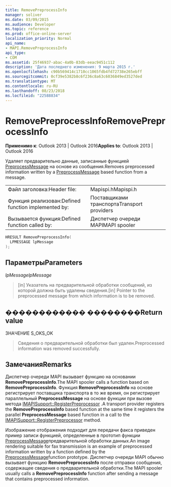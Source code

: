 ```yaml
---
title: RemovePreprocessInfo
manager: soliver
ms.date: 03/09/2015
ms.audience: Developer
ms.topic: reference
ms.prod: office-online-server
localization_priority: Normal
api_name:
- MAPI.RemovePreprocessInfo
api_type:
- COM
ms.assetid: 25f46937-abac-4a0b-83db-eeac9451c112
description: 'Дата последнего изменения: 9 марта 2015 г.'
ms.openlocfilehash: c90b569414c1710cc1065fdb4fd72738e265ebff
ms.sourcegitcommit: 0cf39e5382b8c6f236c8a63c6036849ed3527ded
ms.translationtype: MT
ms.contentlocale: ru-RU
ms.lasthandoff: 08/23/2018
ms.locfileid: "22588834"
---
```

# <a name="removepreprocessinfo"></a><span data-ttu-id="13820-103">RemovePreprocessInfo</span><span class="sxs-lookup"><span data-stu-id="13820-103">RemovePreprocessInfo</span></span>

  
  
<span data-ttu-id="13820-104">**Применимо к**: Outlook 2013 | Outlook 2016</span><span class="sxs-lookup"><span data-stu-id="13820-104">**Applies to**: Outlook 2013 | Outlook 2016</span></span> 
  
<span data-ttu-id="13820-105">Удаляет предварительно данные, записанные функцией [PreprocessMessage](preprocessmessage.md) на основе из сообщения.</span><span class="sxs-lookup"><span data-stu-id="13820-105">Removes preprocessed information written by a [PreprocessMessage](preprocessmessage.md) based function from a message.</span></span> 
  
|||
|:-----|:-----|
|<span data-ttu-id="13820-106">Файл заголовка:</span><span class="sxs-lookup"><span data-stu-id="13820-106">Header file:</span></span>  <br/> |<span data-ttu-id="13820-107">Mapispi.h</span><span class="sxs-lookup"><span data-stu-id="13820-107">Mapispi.h</span></span>  <br/> |
|<span data-ttu-id="13820-108">Функция реализован:</span><span class="sxs-lookup"><span data-stu-id="13820-108">Defined function implemented by:</span></span>  <br/> |<span data-ttu-id="13820-109">Поставщиками транспорта</span><span class="sxs-lookup"><span data-stu-id="13820-109">Transport providers</span></span>  <br/> |
|<span data-ttu-id="13820-110">Вызывается функция:</span><span class="sxs-lookup"><span data-stu-id="13820-110">Defined function called by:</span></span>  <br/> |<span data-ttu-id="13820-111">Диспетчер очереди MAPI</span><span class="sxs-lookup"><span data-stu-id="13820-111">MAPI spooler</span></span>  <br/> |
   
```cpp
HRESULT RemovePreprocessInfo(
  LPMESSAGE lpMessage
);
```

## <a name="parameters"></a><span data-ttu-id="13820-112">Параметры</span><span class="sxs-lookup"><span data-stu-id="13820-112">Parameters</span></span>

 <span data-ttu-id="13820-113">_lpMessage_</span><span class="sxs-lookup"><span data-stu-id="13820-113">_lpMessage_</span></span>
  
> <span data-ttu-id="13820-114">[in] Указатель на предварительной обработки сообщений, из которой должна быть удалены сведения.</span><span class="sxs-lookup"><span data-stu-id="13820-114">[in] Pointer to the preprocessed message from which information is to be removed.</span></span>
    
## <a name="return-value"></a><span data-ttu-id="13820-115">������������ ��������</span><span class="sxs-lookup"><span data-stu-id="13820-115">Return value</span></span>

<span data-ttu-id="13820-116">ЗНАЧЕНИЕ S_OK</span><span class="sxs-lookup"><span data-stu-id="13820-116">S_OK</span></span>
  
> <span data-ttu-id="13820-117">Сведения о предварительной обработки был удален.</span><span class="sxs-lookup"><span data-stu-id="13820-117">Preprocessed information was removed successfully.</span></span>
    
## <a name="remarks"></a><span data-ttu-id="13820-118">Замечания</span><span class="sxs-lookup"><span data-stu-id="13820-118">Remarks</span></span>

<span data-ttu-id="13820-119">Диспетчер очереди MAPI вызывает функцию на основании **RemovePreprocessInfo**.</span><span class="sxs-lookup"><span data-stu-id="13820-119">The MAPI spooler calls a function based on **RemovePreprocessInfo**.</span></span> <span data-ttu-id="13820-120">Функция **RemovePreprocessInfo** на основе регистрирует поставщика транспорта в то же время, он регистрирует параллельный **PreprocessMessage** на основе функции при вызове метода [IMAPISupport::RegisterPreprocessor](imapisupport-registerpreprocessor.md) .</span><span class="sxs-lookup"><span data-stu-id="13820-120">A transport provider registers the **RemovePreprocessInfo** based function at the same time it registers the parallel **PreprocessMessage** based function in a call to the [IMAPISupport::RegisterPreprocessor](imapisupport-registerpreprocessor.md) method.</span></span> 
  
<span data-ttu-id="13820-121">Изображение отображения подходит для передачи факса приведен пример записи функцией, определенные в прототип функции [PreprocessMessage](preprocessmessage.md)предварительной обработки данных.</span><span class="sxs-lookup"><span data-stu-id="13820-121">An image rendering suitable for fax transmission is an example of preprocessed information written by a function defined by the [PreprocessMessage](preprocessmessage.md)function prototype.</span></span> <span data-ttu-id="13820-122">Диспетчер очереди MAPI обычно вызывает функцию **RemovePreprocessInfo** после отправки сообщения, содержащее сведения о предварительной обработки.</span><span class="sxs-lookup"><span data-stu-id="13820-122">The MAPI spooler usually calls a **RemovePreprocessInfo** function after sending a message that contains preprocessed information.</span></span> 
  

